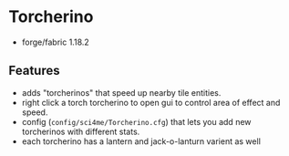 # Torcherino

- forge/fabric 1.18.2

## Features

- adds "torcherinos" that speed up nearby tile entities.
- right click a torch torcherino to open gui to control area of effect and speed.
- config (`config/sci4me/Torcherino.cfg`) that lets you add new torcherinos with different stats.
- each torcherino has a lantern and jack-o-lanturn varient as well



